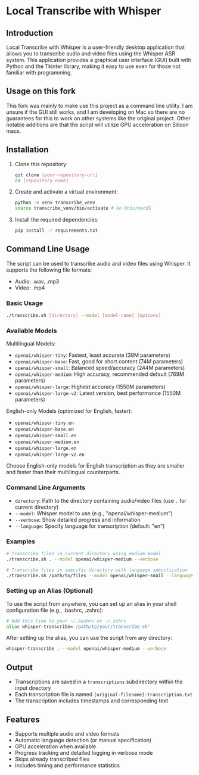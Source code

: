 # Local Transcribe with Whisper

## Introduction

Local Transcribe with Whisper is a user-friendly desktop application that allows you to transcribe audio and video files using the Whisper ASR system. This application provides a graphical user interface (GUI) built with Python and the Tkinter library, making it easy to use even for those not familiar with programming.

## Usage on this fork

This fork was mainly to make use this project as a command line utility. I am unsure if the GUI still works, and I am developing on Mac so there are no guarantees for this to work on other systems like the original project.
Other notable additions are that the script will utilize GPU acceleration on Silicon macs.

## Installation

1. Clone this repository:

    ```bash
    git clone [your-repository-url]
    cd [repository-name]
    ```

2. Create and activate a virtual environment:

    ```bash
    python -m venv transcribe_venv
    source transcribe_venv/bin/activate # On Unix/macOS
    ```

3. Install the required dependencies:

    ```bash
    pip install -r requirements.txt
    ```

## Command Line Usage

The script can be used to transcribe audio and video files using Whisper. It supports the following file formats:

- Audio: .wav, .mp3
- Video: .mp4

### Basic Usage

```bash
./transcribe.sh [directory] --model [model-name] [options]
```

### Available Models

Multilingual Models:

- `openai/whisper-tiny`: Fastest, least accurate (39M parameters)
- `openai/whisper-base`: Fast, good for short content (74M parameters)
- `openai/whisper-small`: Balanced speed/accuracy (244M parameters)
- `openai/whisper-medium`: High accuracy, recommended default (769M parameters)
- `openai/whisper-large`: Highest accuracy (1550M parameters)
- `openai/whisper-large-v2`: Latest version, best performance (1550M parameters)

English-only Models (optimized for English, faster):

- `openai/whisper-tiny.en`
- `openai/whisper-base.en`
- `openai/whisper-small.en`
- `openai/whisper-medium.en`
- `openai/whisper-large.en`
- `openai/whisper-large-v2.en`

Choose English-only models for English transcription as they are smaller and faster than their multilingual counterparts.

### Command Line Arguments

- `directory`: Path to the directory containing audio/video files (use `.` for current directory)
- `--model`: Whisper model to use (e.g., "openai/whisper-medium")
- `--verbose`: Show detailed progress and information
- `--language`: Specify language for transcription (default: "en")

### Examples

```bash
# Transcribe files in current directory using medium model
./transcribe.sh . --model openai/whisper-medium --verbose

# Transcribe files in specific directory with language specification
./transcribe.sh /path/to/files --model openai/whisper-small --language fr
```

### Setting up an Alias (Optional)

To use the script from anywhere, you can set up an alias in your shell configuration file (e.g., .bashrc, .zshrc):

```bash
# Add this line to your ~/.bashrc or ~/.zshrc
alias whisper-transcribe='/path/to/your/transcribe.sh'
```

After setting up the alias, you can use the script from any directory:

```bash
whisper-transcribe . --model openai/whisper-medium --verbose
```

## Output

- Transcriptions are saved in a `transcriptions` subdirectory within the input directory
- Each transcription file is named `[original-filename]-transcription.txt`
- The transcription includes timestamps and corresponding text

## Features

- Supports multiple audio and video formats
- Automatic language detection (or manual specification)
- GPU acceleration when available
- Progress tracking and detailed logging in verbose mode
- Skips already transcribed files
- Includes timing and performance statistics
